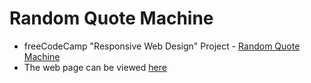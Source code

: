 # Random Quote Machine
* freeCodeCamp "Responsive Web Design" Project - [Random Quote Machine](https://www.freecodecamp.org/learn/front-end-development-libraries/front-end-development-libraries-projects/build-a-random-quote-machine)
* The web page can be viewed [here](https://codepen.io/yuchit/full/dypyoEg)